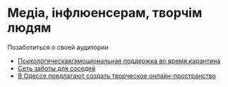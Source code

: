 # Медіа, інфлюенсерам, творчім людям

Позаботиться о своей аудитории

* [Психологическая/эмоциональная поддержка во время карантина](proekti/psychological-support.md)
* [Сеть заботы для соседей](proekti/dostavka-produktov-i-medikamentov.md)
* [В Одессе предлагают создать творческое онлайн-пространство](https://www.youtube.com/watch?v=YRBPhGujWHc)

